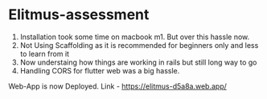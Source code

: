 # Elitmus-assessment

1) Installation took some time on macbook m1. But over this hassle now.
2) Not Using Scaffolding as it is recommended for beginners only and less to learn from it
3) Now understaing how things are working in rails but still long way to go
4) Handling CORS for flutter web was a big hassle.


Web-App is now Deployed.
Link - https://elitmus-d5a8a.web.app/
